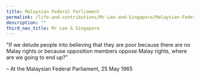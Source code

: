 ```yaml
---
title: Malaysian Federal Parliament
permalink: /life-and-contributions/Mr-Lee-and-Singapore/Malaysian-Federal-Parliament
description: ""
third_nav_title: Mr Lee & Singapore
---
```

"If we delude people into believing that they are poor because there are no Malay rights or because opposition members oppose Malay rights, where are we going to end up?” 

– At the Malaysian Federal Parliament, 25 May 1965